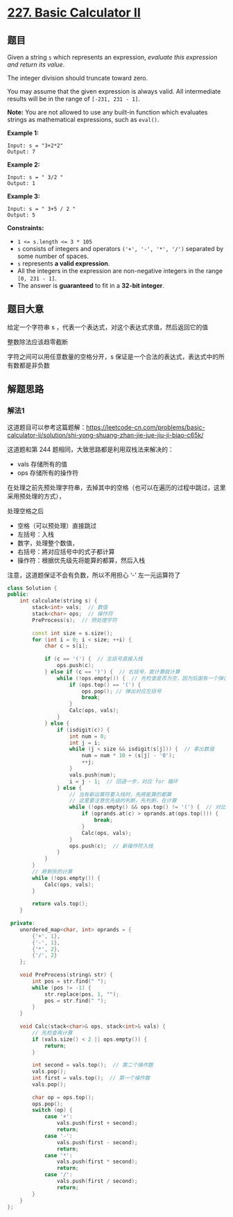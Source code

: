 # [227. Basic Calculator II](https://leetcode.com/problems/basic-calculator-ii/)

## 题目

Given a string `s` which represents an expression, *evaluate this expression and return its value*. 

The integer division should truncate toward zero.

You may assume that the given expression is always valid. All intermediate results will be in the range of `[-231, 231 - 1]`.

**Note:** You are not allowed to use any built-in function which evaluates strings as mathematical expressions, such as `eval()`.

 

**Example 1:**

```
Input: s = "3+2*2"
Output: 7
```

**Example 2:**

```
Input: s = " 3/2 "
Output: 1
```

**Example 3:**

```
Input: s = " 3+5 / 2 "
Output: 5
```

 

**Constraints:**

- `1 <= s.length <= 3 * 105`
- `s` consists of integers and operators `('+', '-', '*', '/')` separated by some number of spaces.
- `s` represents **a valid expression**.
- All the integers in the expression are non-negative integers in the range `[0, 231 - 1]`.
- The answer is **guaranteed** to fit in a **32-bit integer**.

## 题目大意

给定一个字符串 s ，代表一个表达式，对这个表达式求值，然后返回它的值

整数除法应该趋零截断

字符之间可以用任意数量的空格分开，s 保证是一个合法的表达式，表达式中的所有数都是非负数

## 解题思路

### 解法1

这道题目可以参考这篇题解：https://leetcode-cn.com/problems/basic-calculator-ii/solution/shi-yong-shuang-zhan-jie-jue-jiu-ji-biao-c65k/

这道题和第 244 题相同，大致思路都是利用双栈法来解决的：

* vals 存储所有的值
* ops 存储所有的操作符

在处理之前先预处理字符串，去掉其中的空格（也可以在遍历的过程中跳过，这里采用预处理的方式），

处理空格之后

* 空格（可以预处理）直接跳过
* 左括号：入栈
* 数字，处理整个数值，
* 右括号：將对应括号中的式子都计算
* 操作符：根据优先级先将能算的都算，然后入栈

注意，这道题保证不会有负数，所以不用担心 ‘-’ 左一元运算符了

````c++
class Solution {
public:
    int calculate(string s) {
        stack<int> vals;  // 数值
        stack<char> ops;  // 操作符
        PreProcess(s);  // 预处理字符
        
        const int size = s.size();
        for (int i = 0; i < size; ++i) {
            char c = s[i];
            
            if (c == '(') {  // 左括号直接入栈
                ops.push(c);
            } else if (c == ')') {  // 右括号，能计算就计算
                while (!ops.empty()) {  // 先检查是否为空，因为后面有一个弹出的操作
                    if (ops.top() == '(') {
                        ops.pop(); // 弹出对应左括号
                        break;
                    }
                    Calc(ops, vals);
                }
            } else {
                if (isdigit(c)) {
                    int num = 0;
                    int j = i;
                    while (j < size && isdigit(s[j])) {  // 拿出数值
                        num = num * 10 + (s[j] - '0');
                        ++j;
                    }
                    vals.push(num);
                    i = j - 1;  // 回退一步，对应 for 循环
                } else {
                    // 当有新运算符要入栈时，先將能算的都算
                    // 这里要注意优先级的判断，先判断，在计算
                    while (!ops.empty() && ops.top() != '(') {  // 对比上一个循环
                        if (oprands.at(c) > oprands.at(ops.top())) {
                            break;
                        }
                        Calc(ops, vals);
                    }
                    ops.push(c);  // 新操作符入栈
                }
            }
        }
        // 將剩余的计算
        while (!ops.empty()) {
            Calc(ops, vals);
        }
        
        return vals.top();
    }
    
 private:
    unordered_map<char, int> oprands = {
        {'+', 1},
        {'-', 1},
        {'*', 2},
        {'/', 2}
    };
    
    void PreProcess(string& str) {
        int pos = str.find(" ");
        while (pos != -1) {
            str.replace(pos, 1, "");
            pos = str.find(" ");
        }
    }
    
    void Calc(stack<char>& ops, stack<int>& vals) {
        // 先检查再计算
        if (vals.size() < 2 || ops.empty()) {
            return;
        }
        
        int second = vals.top();  // 第二个操作数
        vals.pop();
        int first = vals.top();  // 第一个操作数
        vals.pop();
        
        char op = ops.top();
        ops.pop();
        switch (op) {
            case '+':
                vals.push(first + second);
                return;
            case '-':
                vals.push(first - second);
                return;
            case '*':
                vals.push(first * second);
                return;
            case '/':
                vals.push(first / second);
                return;
        }
    }
};
````

